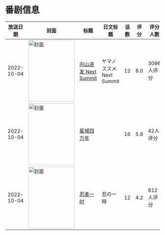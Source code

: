 # 番剧信息

|放送日期|封面|标题|日文标题|话数|评分|评分人数|
|---|---|---|---|---|---|---|
|2022-10-04|<img src="//lain.bgm.tv/pic/cover/c/64/5a/290980_Jju6q.jpg" alt="封面" style="width:150px;height:200px;object-fit:cover;">|[向山进发 Next Summit](https://bangumi.tv/subject/290980)|ヤマノススメ Next Summit|12|8.0|3096人评分|
|2022-10-04|<img src="//lain.bgm.tv/pic/cover/c/10/a1/345795_zsd3B.jpg" alt="封面" style="width:150px;height:200px;object-fit:cover;">|[星域四万年](https://bangumi.tv/subject/345795)||16|5.8|42人评分|
|2022-10-04|<img src="//lain.bgm.tv/pic/cover/c/90/c7/368829_R0z9i.jpg" alt="封面" style="width:150px;height:200px;object-fit:cover;">|[忍者一时](https://bangumi.tv/subject/368829)|忍の一時|12|4.2|812人评分|
